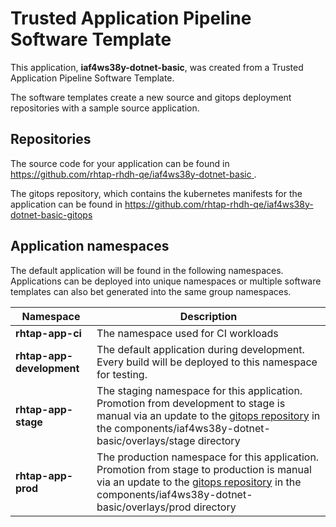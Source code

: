 # Trusted Application Pipeline Software Template

This application, **iaf4ws38y-dotnet-basic**, was created from a Trusted Application Pipeline Software Template.

The software templates create a new source and gitops deployment repositories with a sample source application. 

## Repositories

The source code for your application can be found in [https://github.com/rhtap-rhdh-qe/iaf4ws38y-dotnet-basic ](https://github.com/rhtap-rhdh-qe/iaf4ws38y-dotnet-basic ).
 
The gitops repository, which contains the kubernetes manifests for the application can be found in 
[https://github.com/rhtap-rhdh-qe/iaf4ws38y-dotnet-basic-gitops ](https://github.com/rhtap-rhdh-qe/iaf4ws38y-dotnet-basic-gitops ) 

## Application namespaces 

The default application will be found in the following namespaces. Applications can be deployed into unique namespaces or multiple software templates can also bet generated into the same group namespaces.  

|  Namespace   |  Description   |  
| -------- | -------- |
| **rhtap-app-ci** | The namespace used for CI workloads |
| **rhtap-app-development** | The default application during development. Every build will be deployed to this namespace for testing. |
| **rhtap-app-stage** | The staging namespace for this application. Promotion from development to stage is manual via an update to the [gitops repository](https://github.com/rhtap-rhdh-qe/iaf4ws38y-dotnet-basic-gitops ) in the components/iaf4ws38y-dotnet-basic/overlays/stage directory |
| **rhtap-app-prod** | The production namespace for this application. Promotion from stage to production is manual via an update to the [gitops repository](https://github.com/rhtap-rhdh-qe/iaf4ws38y-dotnet-basic-gitops ) in the components/iaf4ws38y-dotnet-basic/overlays/prod directory |